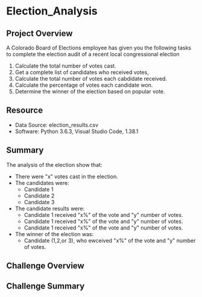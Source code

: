 # Election_Analysis

## Project Overview
A Colorado Board of Elections employee has given you the following tasks to complete the election audit of a recent local congressional election

1. Calculate the total number of votes cast.
2. Get a complete list of candidates who received votes,
3. Calculate the total number of votes each cabdidate received.
4. Calculate the percentage of votes each candidate won.
5. Determine the winner of the election based on popular vote.

## Resource
- Data Source: election_results.csv
- Software: Python 3.6.3, Visual Studio Code, 1.38.1

## Summary
The analysis of the election show that:
- There were "x" votes cast in the election.
- The candidates were:
    - Candidate 1
    - Candidate 2
    - Candidate 3
- The candidate results were:
    -   Candidate 1 received "x%" of the vote and "y" number of votes. 
    -   Candidate 1 received "x%" of the vote and "y" number of votes. 
    -   Candidate 1 received "x%" of the vote and "y" number of votes. 
- The winner of the election was:
    - Candidate (1,2,or 3), who ewceived "x%" of the vote and "y" number of votes.

## Challenge Overview

## Challenge Summary
